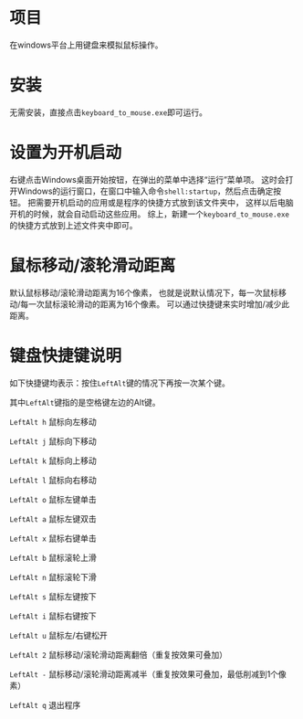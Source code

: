 # 项目
在windows平台上用键盘来模拟鼠标操作。

# 安装
无需安装，直接点击`keyboard_to_mouse.exe`即可运行。

# 设置为开机启动
右键点击Windows桌面开始按钮，在弹出的菜单中选择“运行”菜单项。
这时会打开Windows的运行窗口，在窗口中输入命令`shell:startup`，然后点击确定按钮。
把需要开机启动的应用或是程序的快捷方式放到该文件夹中，
这样以后电脑开机的时候，就会自动启动这些应用。
综上，新建一个`keyboard_to_mouse.exe`的快捷方式放到上述文件夹中即可。

# 鼠标移动/滚轮滑动距离
默认鼠标移动/滚轮滑动距离为16个像素，
也就是说默认情况下，每一次鼠标移动/每一次鼠标滚轮滑动的距离为16个像素。
可以通过快捷键来实时增加/减少此距离。

# 键盘快捷键说明
如下快捷键均表示：按住`LeftAlt`键的情况下再按一次某个键。

其中`LeftAlt`键指的是空格键左边的Alt键。

`LeftAlt h` 鼠标向左移动

`LeftAlt j` 鼠标向下移动

`LeftAlt k` 鼠标向上移动

`LeftAlt l` 鼠标向右移动

`LeftAlt o` 鼠标左键单击

`LeftAlt a` 鼠标左键双击

`LeftAlt x` 鼠标右键单击

`LeftAlt b` 鼠标滚轮上滑

`LeftAlt n` 鼠标滚轮下滑

`LeftAlt s` 鼠标左键按下

`LeftAlt i` 鼠标右键按下

`LeftAlt u` 鼠标左/右键松开

`LeftAlt 2` 鼠标移动/滚轮滑动距离翻倍（重复按效果可叠加）

`LeftAlt -` 鼠标移动/滚轮滑动距离减半（重复按效果可叠加，最低削减到1个像素）

`LeftAlt q` 退出程序
